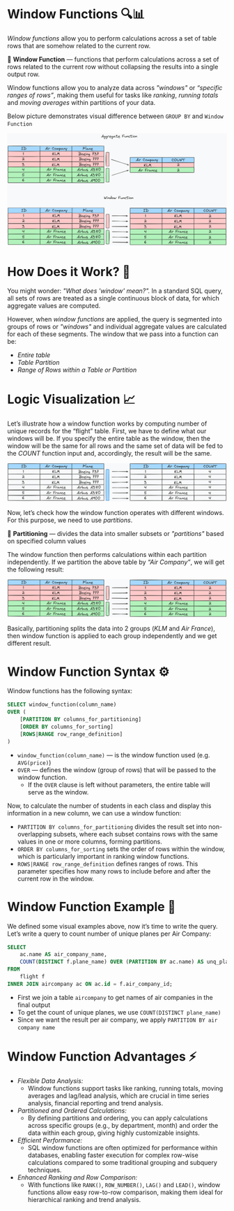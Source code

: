 # Window Functions 🔍📊

*Window functions* allow you to perform calculations across a set of table rows that are somehow related to the current row.

<aside>

📖 **Window Function** — functions that perform calculations across a set of rows related to the current row without collapsing the results into a single output row. 

</aside>

Window functions allow you to analyze data across *"windows"* or *“specific ranges of rows”*, making them useful for tasks like *ranking*, *running totals* and *moving averages* within partitions of your data.

Below picture demonstrates visual difference between `GROUP BY` and `Window Function` 

![window-vs-aggregate.png](https://raw.githubusercontent.com/WebOfRussia/sql-course/refs/heads/main/Advanced%20SQL/img/window-vs-aggregate.png)

# How Does it Work? 🤔

You might wonder: *"What does 'window' mean?".* In a standard SQL query, all sets of rows are treated as a single continuous block of data, for which aggregate values are computed.

However, when *window functions* are applied, the query is segmented into groups of rows or *"windows"* and individual aggregate values are calculated for each of these segments. The window that we pass into a function can be:

- *Entire table*
- *Table Partition*
- *Range of Rows within a Table or Partition*

# Logic Visualization 📈

Let’s illustrate how a window function works by computing number of unique records for the “flight” table. First, we have to define what our windows will be. If you specify the entire table as the window, then the window will be the same for all rows and the same set of data will be fed to the *COUNT* function input and, accordingly, the result will be the same. 

![window-count.png](https://raw.githubusercontent.com/WebOfRussia/sql-course/refs/heads/main/Advanced%20SQL/img/window-count.png)

Now, let’s check how the window function operates with different windows. For this purpose, we need to use *partitions*. 

<aside>

📖 **Partitioning** — divides the data into smaller subsets or *"partitions"* based on specified column values

</aside>

The window function then performs calculations within each partition independently. If we partition the above table by *“Air Company”*, we will get the following result:

![window-partition.png](https://raw.githubusercontent.com/WebOfRussia/sql-course/refs/heads/main/Advanced%20SQL/img/window-partition.png)

Basically, partitioning splits the data into 2 groups (*KLM* and *Air France*), then window function is applied to each group independently and we get different result.

# Window Function Syntax ⚙️

Window functions has the following syntax:

```sql
SELECT window_function(column_name)
OVER (
    [PARTITION BY columns_for_partitioning]
    [ORDER BY columns_for_sorting]
    [ROWS|RANGE row_range_definition]
)
```

- `window_function(column_name)` — is the window function used (e.g. `AVG(price)`)
- `OVER` — defines the window (group of rows) that will be passed to the window function.
    - If the `OVER` clause is left without parameters, the entire table will serve as the window.

Now, to calculate the number of students in each class and display this information in a new column, we can use a window function:

- `PARTITION BY columns_for_partitioning` divides the result set into non-overlapping subsets, where each subset contains rows with the same values in one or more columns, forming partitions.
- `ORDER BY columns_for_sorting` sets the order of rows within the window, which is particularly important in ranking window functions.
- `ROWS|RANGE row_range_definition` defines ranges of rows. This parameter specifies how many rows to include before and after the current row in the window.

# Window Function Example 🧪

We defined some visual examples above, now it’s time to write the query. Let’s write a query to count number of unique planes per Air Company:

```sql
SELECT
    ac.name AS air_company_name,
    COUNT(DISTINCT f.plane_name) OVER (PARTITION BY ac.name) AS unq_planes_count
FROM
    flight f
INNER JOIN aircompany ac ON ac.id = f.air_company_id;
```

- First we join a table `aircompany` to get names of air companies in the final output
- To get the count of unique planes, we use `COUNT(DISTINCT plane_name)`
- Since we want the result per air company, we apply `PARTITION BY air company name`

# Window Function Advantages ⚡

- *Flexible Data Analysis:*
    - Window functions support tasks like ranking, running totals, moving averages and lag/lead analysis, which are crucial in time series analysis, financial reporting and trend analysis.
- *Partitioned and Ordered Calculations:*
    - By defining partitions and ordering, you can apply calculations across specific groups (e.g., by department, month) and order the data within each group, giving highly customizable insights.
- *Efficient Performance:*
    - SQL window functions are often optimized for performance within databases, enabling faster execution for complex row-wise calculations compared to some traditional grouping and subquery techniques.
- *Enhanced Ranking and Row Comparison:*
    - With functions like `RANK()`, `ROW_NUMBER()`, `LAG()` and `LEAD()`, window functions allow easy row-to-row comparison, making them ideal for hierarchical ranking and trend analysis.